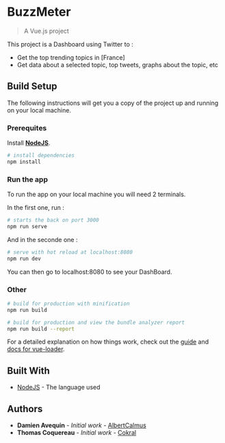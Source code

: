 # BuzzMeter

> A Vue.js project

This project is a Dashboard using Twitter to :
- Get the top trending topics in [France]
- Get data about a selected topic, top tweets, graphs about the topic, etc

## Build Setup

The following instructions will get you a copy of the project up and running on your local machine.

### Prerequites

Install __[NodeJS](https://nodejs.org/en/download/current/)__. 

``` bash
# install dependencies
npm install
```

### Run the app

To run the app on your local machine you will need 2 terminals.

In the first one, run :

``` bash
# starts the back on port 3000
npm run serve
```

And in the seconde one : 

``` bash
# serve with hot reload at localhost:8080
npm run dev
```

You can then go to localhost:8080 to see your DashBoard.

### Other

``` bash
# build for production with minification
npm run build

# build for production and view the bundle analyzer report
npm run build --report
```

For a detailed explanation on how things work, check out the [guide](http://vuejs-templates.github.io/webpack/) and [docs for vue-loader](http://vuejs.github.io/vue-loader).

## Built With

* [NodeJS](https://nodejs.org/en/download/current/) - The language used

## Authors

* **Damien Avequin** - *Initial work* - [AlbertCalmus](https://github.com/AlbertCalmus)
* **Thomas Coquereau** - *Initial work* - [Cokral](https://github.com/Cokral)

